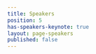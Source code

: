 ```yaml
---
title: Speakers
position: 5
has-speakers-keynote: true
layout: page-speakers
published: false
---
```


